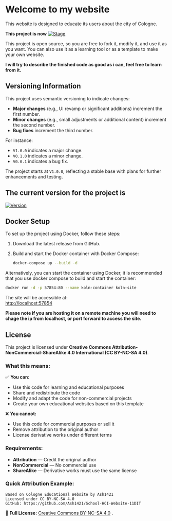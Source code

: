 # Welcome to my website

This website is designed to educate its users about the city of Cologne.

**This project is now** [![Stage](https://img.shields.io/badge/Development-Complete-green)](https://shields.io. )

This project is open source, so you are free to fork it, modify it, and use it as you want. You can also use it as a learning tool or as a template to make your own website.

**I will try to describe the finished code as good as i can, feel free to learn from it.**
## Versioning Information  

This project uses semantic versioning to indicate changes:

- **Major changes** (e.g., UI revamp or significant additions) increment the first number.
- **Minor changes** (e.g., small adjustments or additional content) increment the second number.
- **Bug fixes** increment the third number.

For instance:
- `V1.0.0` indicates a major change.
- `V0.1.0` indicates a minor change.
- `V0.0.1` indicates a bug fix.

The project starts at `V1.0.0`, reflecting a stable base with plans for further enhancements and testing.

## The current version for the project is
 [![Version](https://img.shields.io/badge/Version-3.16.49-informational)](https://shields.io)

## Docker Setup

To set up the project using Docker, follow these steps:

1. Download the latest release from GitHub.
2. Build and start the Docker container with Docker Compose:

   ```bash
   docker-compose up --build -d
   ```

Alternatively, you can start the container using Docker, it is recommended that you use docker compose to build and start the container:

   ```bash
   docker run -d -p 57854:80 --name koln-container koln-site
   ```

The site will be accessible at:  
[http://localhost:57854](http://localhost:57854)

**Please note if you are hosting it on a remote machine you will need to chage the ip from localhost, or port forward to access the site.**

## License

This project is licensed under **Creative Commons Attribution-NonCommercial-ShareAlike 4.0 International (CC BY-NC-SA 4.0)**.

### What this means:

✅ **You can:**
- Use this code for learning and educational purposes
- Share and redistribute the code
- Modify and adapt the code for non-commercial projects
- Create your own educational websites based on this template

❌ **You cannot:**
- Use this code for commercial purposes or sell it
- Remove attribution to the original author
- License derivative works under different terms

### Requirements:
- **Attribution** — Credit the original author
- **NonCommercial** — No commercial use
- **ShareAlike** — Derivative works must use the same license

### Quick Attribution Example:
```
Based on Cologne Educational Website by Ash1421
Licensed under CC BY-NC-SA 4.0
GitHub: https://github.com/Ash1421/School-HCI-Website-11DIT
```

📄 **Full License:** [Creative Commons BY-NC-SA 4.0](https://creativecommons.org/licenses/by-nc-sa/4.0/)
.
